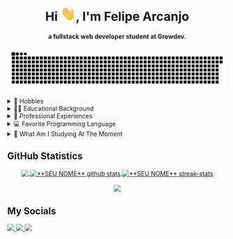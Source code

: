 <div align="center">
<h1 align="center">Hi <img width="35" src="https://github.com/1999AZZAR/1999AZZAR/blob/main/resources/img/waving.gif">, I'm Felipe Arcanjo</h1>
<h4 align="center">a fullstack web developer student at Growdev.</h4>
</div>

<div align="center">
	<img src="https://github.com/Fehlpe/Fehlpe/blob/output/github-contribution-grid-snake.svg" alt="">
</div>


      
<details>
  <summary>🎸 Hobbies</summary> 
  
<div align="center">
  - 🎸 I love playing the guitar. <br>
  - 🎮 Play Video-Games. <br>
  - 📕 Reading Sci-Fi Books <br>
  - ⚽ Play Football <br>
 
</div>
</details>

<details>
  <summary>👨‍🎓 Educational Background</summary>
<div align="center">
- 📝 Studying Control Engineering at Universidade Tecnológica Federal do Paraná
</div>
</details>

<details>
  <summary>👷 Professional Experiences</summary>
<div align="center">
- None (at the moment)
 
</div>
</details>

<details>
  <summary>💻 Favorite Programming Language</summary>
   
<div align="center">
 - JS    
 - C#
</div>
</details>

<details>
  <summary>🧮 What Am I Studying At The Moment</summary>
<div align="center">
  - HTML5
  - CSS3
  - JS
  - C#
 
</div>
</details>

## **GitHub Statistics**
<div align="center">
<a href="https://github.com/Fehlpe">
  <img align="center" src="https://github-readme-stats.vercel.app/api/top-langs/?username=Fehlpe&theme=highcontrast&hide_langs_below=1" />
</a>

<a href="https://github.com/Fehlpe">
 <img align="center" src="https://github-readme-stats.vercel.app/api?username=Fehlpe&show_icons=true&theme=highcontrast&line_height=40" alt="**SEU NOME** github stats"/>
</a>
   
    
<a href="https://github.com/Fehlpe">
 <img align="center" height=314 src="http://github-readme-streak-stats.herokuapp.com?user=Fehlpe&theme=highcontrast&date_format=j%20M%5B%20Y%5D&ring=C2CB12&currStreakLabel=C2CB12&fire=C2CB12&sideNums=00FEFE&currStreakNum=00FEFE" alt="**SEU NOME** streak-stats"/>
</a>
 
 </br>
  </br>
<img  src="https://github-profile-trophy.vercel.app/?username=Fehlpe&theme=highcontrast&title=Stars,Followers,Commit,Repo&margin-w=30&margin-h=30&row=1&column=4&no-frame=true" />
</div>

## **My Socials**

<a href="https://twitter.com/felpearc">
  <img src="https://img.shields.io/badge/Twitter-1DA1F2?style=for-the-badge&logo=twitter&logoColor=white" />  
</a>
<a href="https://www.instagram.com/fehlpee/">
  <img src="https://img.shields.io/badge/Instagram-E4405F?style=for-the-badge&logo=instagram&logoColor=white" />  
</a>
<a href="https://www.linkedin.com/in/jamerson-paz/](https://www.linkedin.com/in/felipe-arcanjo-chaves-66569123b/">
  <img src="https://img.shields.io/badge/LinkedIn-0077B5?style=for-the-badge&logo=linkedin&logoColor=white" />
</a>
